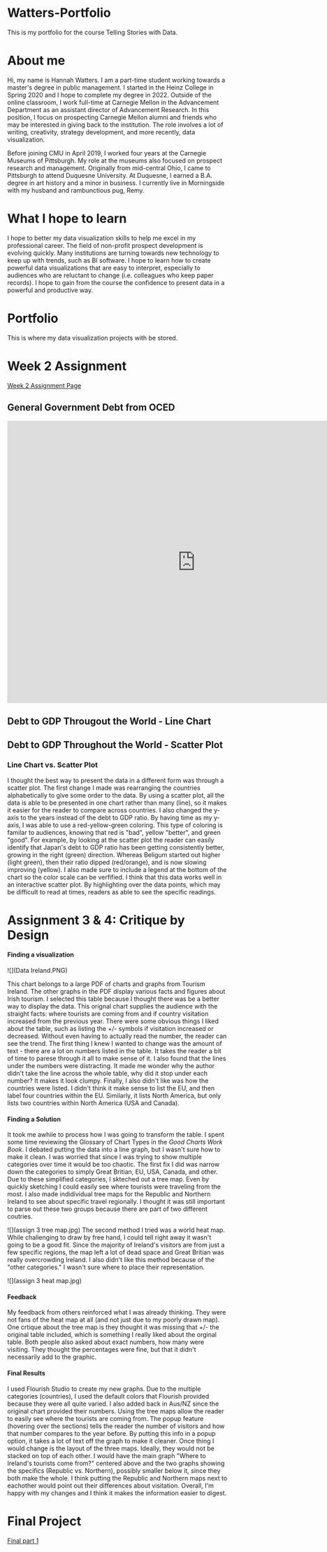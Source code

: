 # Watters-Portfolio
This is my portfolio for the course Telling Stories with Data.

# About me
Hi, my name is Hannah Watters. I am a part-time student working towards a master's degree in public management. I started in the Heinz College in Spring 2020 and I hope to complete my degree in 2022. Outside of the online classroom, I work full-time at Carnegie Mellon in the Advancement Department as an assistant director of Advancement Research. In this position, I focus on prospecting Carnegie Mellon alumni and friends who may be interested in giving back to the institution. The role involves a lot of writing, creativity, strategy development, and more recently, data visualization. 

Before joining CMU in April 2019, I worked four years at the Carnegie Museums of Pittsburgh. My role at the museums also focused on prospect research and management. Originally from mid-central Ohio, I came to Pittsburgh to attend Duquesne University. At Duquesne, I earned a B.A. degree in art history and a minor in business. I currently live in Morningside with my husband and rambunctious pug, Remy.

# What I hope to learn
I hope to better my data visualization skills to help me excel in my professional career. The field of non-profit prospect development is evolving quickly. Many institutions are turning towards new technology to keep up with trends, such as BI software. I hope to learn how to create powerful data visualizations that are easy to interpret, especially to audiences who are reluctant to change (i.e. colleagues who keep paper records). I hope to gain from the course the confidence to present data in a powerful and productive way.

# Portfolio
This is where my data visualization projects with be stored. 

# Week 2 Assignment 
[Week 2 Assignment Page](/DatavizWeek2.md)

## General Government Debt from OCED
<iframe src="https://data.oecd.org/chart/65u1" width="860" height="645" style="border: 0" mozallowfullscreen="true" webkitallowfullscreen="true" allowfullscreen="true"><a href="https://data.oecd.org/chart/65u1" target="_blank">OECD Chart: General government debt, Total, % of GDP, Annual, 2018</a></iframe>

## Debt to GDP Througout the World - Line Chart

<div class="flourish-embed flourish-chart" data-src="visualisation/3729609" data-url="https://flo.uri.sh/visualisation/3729609/embed" aria-label=""><script src="https://public.flourish.studio/resources/embed.js"></script></div>

## Debt to GDP Throughout the World - Scatter Plot

<div class="flourish-embed flourish-scatter" data-src="visualisation/3748510" data-url="https://flo.uri.sh/visualisation/3748510/embed" aria-label=""><script src="https://public.flourish.studio/resources/embed.js"></script></div>

### Line Chart vs. Scatter Plot
I thought the best way to present the data in a different form was through a scatter plot. The first change I made was rearranging the countries alphabetically to give some order to the data. By using a scatter plot, all the data is able to be presented in one chart rather than many (line), so it makes it easier for the reader to compare across countries. I also changed the y-axis to the years instead of the debt to GDP ratio. By having time as my y-axis, I was able to use a red-yellow-green coloring. This type of coloring is familar to audiences, knowing that red is "bad", yellow "better", and green "good". For example, by looking at the scatter plot the reader can easily identify that Japan's debt to GDP ratio has been getting consistently better, growing in the right (green) direction. Whereas Beligum started out higher (light green), then their ratio dipped (red/orange), and is now slowing improving (yellow). I also made sure to include a legend at the bottom of the chart so the color scale can be verfified. I  think that this data works well in an interactive scatter plot. By highlighting over the data points, which may be difficult to read at times, readers as able to see the specific readings.



# Assignment 3 & 4: Critique by Design
#### Finding a visualization
![](Data Ireland.PNG)

This chart belongs to a large PDF of charts and graphs from Tourism Ireland. The other graphs in the PDF display various facts and figures about Irish tourism. I selected this table because I thought there was be a better way to display the data. This orignal chart supplies the audience with the straight facts: where tourists are coming from and if country visitation increased from the previous year. 
There were some obvious things I liked about the table, such as listing the +/- symbols if visitation increased or decreased. Without even having to actually read the number, the reader can see the trend. 
The first thing I knew I wanted to change was the amount of text - there are a lot on numbers listed in the table. It takes the reader a bit of time to parese through it all to make sense of it. I also found that the lines under the numbers were distracting. It made me wonder why the author didn't take the line across the whole table, why did it stop under each number? It makes it look clumpy. Finally, I also didn't like was how the countries were listed. I didn't think it make sense to list the EU, and then label four countries within the EU. Similarly, it lists North America, but only lists two countries within North America (USA and Canada). 
#### Finding a Solution
It took me awhile to process how I was going to transform the table. I spent some time reviewing the Glossary of Chart Types in the *Good Charts Work Book*. I debated putting the data into a line graph, but I wasn't sure how to make it clean. I was worried that since I was trying to show multiple categories over time it would be too chaotic. The first fix I did was narrow down the categories to simply Great Britian, EU, USA, Canada, and other. Due to these simplified categories, I skteched out a tree map. Even by quickly sketching I could easily see where tourists were traveling from the most. I also made indidividual tree maps for the Republic and Northern Ireland to see about specific travel regionally. I thought it was still important to parse out these two groups because there are part of two different coutries. 

![](assign 3 tree map.jpg)
The second method I tried was a world heat map. While challenging to draw by free hand, I could tell right away it wasn't going to be a good fit. Since the majority of Ireland's visitors are from just a few specific regions, the map left a lot of dead space and Great Britian was really overcrowding Ireland. I also didn't like this method because of the "other categories." I wasn't sure where to place their representation.

![](assign 3 heat map.jpg)
#### Feedback
My feedback from others reinforced what I was already thinking. They were not fans of the heat map at all (and not just due to my poorly drawn map). One crtique about the tree map is they thought it was missing that +/- the original table included, which is something I really liked about the orginal table. Both people also asked about exact numbers, how many were visiting. They thought the percentages were fine, but that it didn't necessarily add to the graphic.

#### Final Results
I used Flourish Studio to create my new graphs. Due to the multiple categories (countries), I used the default colors that Flourish provided because they were all quite varied. I also added back in Aus/NZ since the original chart provided their numbers. Using the tree maps allow the reader to easily see where the tourists are coming from. The popup feature (hovering over the sections) tells the reader the number of visitors and how that number compares to the year before. By putting this info in a popup option, it takes a lot of text off the graph to make it cleaner. Once thing I would change is the layout of the three maps. Ideally, they would not be stacked on top of each other. I would have the main graph "Where to Ireland's tourists come from?" centered above and the two graphs showing the specifics (Republic vs. Northern), possibly smaller below it, since they both make the whole. I think putting the Republic and Northern maps next to eachother would point out their differences about visitation. Overall, I'm happy with my changes and I think it makes the information easier to digest.

<div class="flourish-embed flourish-hierarchy" data-src="visualisation/3801511" data-url="https://flo.uri.sh/visualisation/3801511/embed" aria-label=""><script src="https://public.flourish.studio/resources/embed.js"></script></div>
<div class="flourish-embed flourish-hierarchy" data-src="visualisation/3801571" data-url="https://flo.uri.sh/visualisation/3801571/embed" aria-label=""><script src="https://public.flourish.studio/resources/embed.js"></script></div>
<div class="flourish-embed flourish-hierarchy" data-src="visualisation/3801609" data-url="https://flo.uri.sh/visualisation/3801609/embed" aria-label=""><script src="https://public.flourish.studio/resources/embed.js"></script></div>

# Final Project
 [Final part 1](/final_project_Watters.md)
